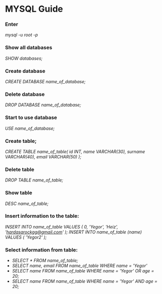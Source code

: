 # MYSQL Guide

### Enter
*mysql -u root -p*

### Show all databases
*SHOW databases;*

### Create database
*CREATE DATABASE name_of_database;*

### Delete database
*DROP DATABASE name_of_database;*

### Start to use database
*USE name_of_database;*

### Create table;
*CREATE TABLE name_of_table(
  id INT,
  name VARCHAR(30),
  surname VARCHAR(40),
  email VARCHAR(50)
  );*

### Delete table
*DROP TABLE name_of_table;*

### Show table
*DESC name_of_table;*

### Insert information to the table:
*INSERT INTO name_of_table VALUES (
  0, 'Yegor', 'Heiz', 'hardasarockgg@gmail.com'
  );*
*INSERT INTO name_of_table (name) VALUES (
  'Yegor2'
  );*

### Select information from table:
* *SELECT * FROM name_of_table;*
* *SELECT name, email FROM name_of_table WHERE name = 'Yegor'*
* *SELECT name FROM name_of_table WHERE name = 'Yegor' OR age = 20;*
* *SELECT name FROM name_of_table WHERE name = 'Yegor' AND age = 20;*
